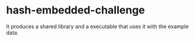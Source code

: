 # hash-embedded-challenge

It produces a shared library and a executable that uses it with the example data.
